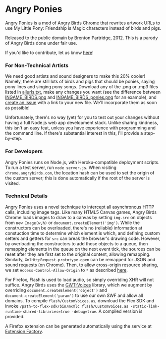 Angry Ponies
============

[Angry Ponies][1] is a mod of [Angry Birds Chrome][2] that rewrites artwork URLs to use My Little Pony: Friendship is Magic characters instead of birds and pigs.

Released to the public domain by Brenton Partridge, 2012. This is a parody of Angry Birds done under fair use.

If you'd like to contribute, let us know [here](https://github.com/bpartridge/angryponies/issues/1)!

### For Non-Technical Artists

We need good artists and sound designers to make this 20% cooler! Namely, there are still lots of birds and pigs that should be ponies, saying pony lines and singing pony songs. Download any of the .png or .mp3 files listed in [allurls.txt][3], make any changes you want (see the difference between [INGAME_BIRDS.png][4] and [INGAME_BIRDS_ponies.png][5] for an example), and [create an issue][6] with a link to your new file. We'll incorporate them as soon as possible! 

Unfortunately, there's no way (yet) for you to test out your changes without having a full Node.js web app development stack. Unlike sharing kindness, this isn't an easy feat, unless you have experience with programming and the command line. If there's substantial interest in this, I'll provide a step-by-step.

### For Developers

Angry Ponies runs on Node.js, with Heroku-compatible deployment scripts. To run a test server, run `node server.js`. When visiting `chrome.angrybirds.com`, the location hash can be used to set the origin of the custom server; this is done automatically if the root of the server is visited.

### Technical Details

Angry Ponies uses a novel technique to intercept all asynchronous HTTP calls, including image tags. Like many HTML5 Canvas games, Angry Birds Chrome loads images to draw to a canvas by setting `img.src` on objects from `new Image(w,h)` or `document.createElement('img')`. While the constructors can be overloaded, there's no (reliable) information at constuction time to determine which element is which, and defining custom setters and getters for `src` can break the browser's drawing code. However, by overloading the constructors to add those objects to a queue, then remapping elements in the queue on the next event tick, the sources can be reset after they are first set to the original content, allowing remapping. Similarly, `XmlHttpRequest.prototype.open` can be remapped for JSON and sound requests (on Chrome). Then, to allow cross-origin resource sharing, we set `Access-Control-Allow-Origin` to `*` as described [here][7].

For Firefox, Flash is used to load audio, so simply overriding XHR will not suffice. Angry Birds uses the [GWT-Voices][8] library, which we augment by overriding `document.createElement('object')` and `document.createElement('param')` to use our own SWF and allow all domains. To compile `flash/CustomVoices.as`, download the Flex SDK and invoke `/path-to-flex-sdk/bin/mxmlc flash/CustomVoices.as -static-link-runtime-shared-libraries=true -debug=true`. A compiled version is provided.

A Firefox extension can be generated automatically using the service at [Extension Factory][9].

[1]: http://angryponies.herokuapp.com
[2]: http://chrome.angrybirds.com
[3]: https://github.com/bpartridge/angryponies/blob/master/allurls.txt
[4]: https://github.com/bpartridge/angryponies/blob/master/images/INGAME_BIRDS.png
[5]: https://github.com/bpartridge/angryponies/blob/master/images/INGAME_BIRDS_ponies.png
[6]: https://github.com/bpartridge/angryponies/issues/new
[7]: http://enable-cors.org/#how-expressJS
[8]: http://code.google.com/p/gwt-voices/
[9]: http://www.extensionfactory.com/labs/conversion/
